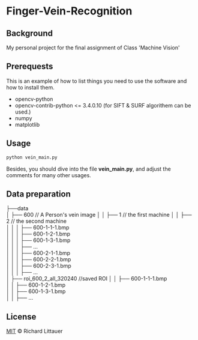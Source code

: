 # Finger-Vein-Recognition

## Background

My personal project for the final assignment of Class 'Machine Vision'

## Prerequests
This is an example of how to list things you need to use the software and how to install them.

* opencv-python
* opencv-contrib-python <= 3.4.0.10 (for SIFT & SURF algorithem can be used.)
* numpy
* matplotlib

## Usage

``` python
python vein_main.py
```

Besides, you should dive into the file **vein_main.py**, and adjust the comments for many other usages.

## Data preparation

├──data  
│   ├── 600                        // A Person's vein image 
│   │   ├── 1                      // the first machine
│   │   ├── 2                      // the second machine  
│   │   │   ├── 600-1-1-1.bmp  
│   │   │   ├── 600-1-2-1.bmp  
│   │   │   ├── 600-1-3-1.bmp  
│   │   │   ├── ...  
│   │   │   ├── 600-2-1-1.bmp  
│   │   │   ├── 600-2-2-1.bmp  
│   │   │   ├── 600-2-3-1.bmp  
│   │   │   ├── ...  
│   ├── roi_600_2_all_320240       //saved ROI
│   │   ├── 600-1-1-1.bmp  
│   │   ├── 600-1-2-1.bmp  
│   │   ├── 600-1-3-1.bmp  
│   │   ├── ...   

## License

[MIT](LICENSE) © Richard Littauer
